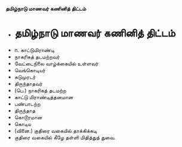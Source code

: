 **தமிழ்நாடு மாணவர் கணினித் திட்டம்**
- # தமிழ்நாடு மாணவர் கணினித் திட்டம்
- n. காட்டுமிராண்டி
- நாகரிகத் தடமற்றவர்
- வேட்டைநிலை வாழ்க்கையில் உள்ளவர்
- வெங்கொடியர்
- கடுமுரடர்
- திருந்தாதவர்
- (பெ.) நாகரிகத் தடமற்ற
- காட்டு மிராண்டித்தனமான
- பண்பாடற்ற
- திருந்தாத
- கொடூரமான
- கொடிய
- (வினை.) குதிரை வகையில் தாக்கிக்கடி
- குதிரை வகையில் கீழே தள்ளி மிதித்துத் துவை.

